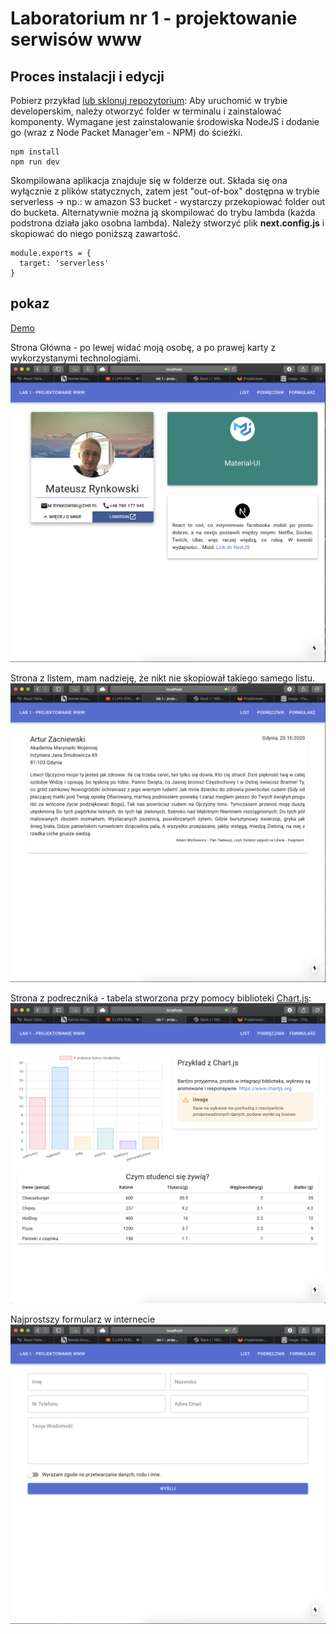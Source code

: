 # Laboratorium nr 1 - projektowanie serwisów www

## Proces instalacji i edycji

Pobierz przykład [lub sklonuj repozytorium](https://github.com/zieleniowy/lab1-witryny):
Aby uruchomić w trybie developerskim, należy otworzyć folder w terminalu i zainstalować komponenty. Wymagane jest zainstalowanie środowiska NodeJS i dodanie go (wraz z Node Packet Manager'em - NPM) do ścieżki.

```
npm install
npm run dev
```
Skompilowana aplikacja znajduje się w folderze out. Składa się ona wyłącznie z plików statycznych, zatem jest "out-of-box" dostępna w trybie serverless -> np.: w amazon S3 bucket - wystarczy przekopiować folder out do bucketa. Alternatywnie można ją skompilować do trybu lambda (każda podstrona działa jako osobna lambda). Należy stworzyć plik **next.config.js** i skopiować do niego poniższą zawartość. 

```
module.exports = {
  target: 'serverless'
}
```
## pokaz
[Demo](https://lab1-witryny.vercel.app)

Strona Główna - po lewej widać moją osobę, a po prawej karty z wykorzystanymi technologiami.
![Strona Główna](/public/img/glowna.png)

Strona z listem, mam nadzieję, że nikt nie skopiował takiego samego listu.
![Strona z listem](/public/img/list.png)

Strona z podrecznika - tabela stworzona przy pomocy biblioteki [Chart.js](https://chartjs.org):
![strona z podręcznika](/public/img/podrecznik.png)

Najprostszy formularz w internecie
![GitHub Logo](/public/img/formularz.png)
